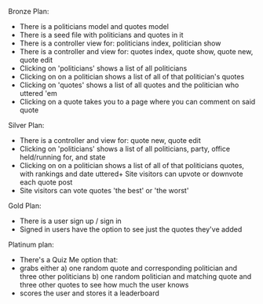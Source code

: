 Bronze Plan:
  + There is a politicians model and quotes model
  + There is a seed file with politicians and quotes in it
  + There is a controller view for: politicians index, politician show
  + There is a controller and view for: quotes index, quote show, quote new, quote edit
  + Clicking on 'politicians' shows a list of all politicians
  + Clicking on on a politician shows a list of all of that politician's quotes
  + Clicking on 'quotes' shows a list of all quotes and the politician who uttered 'em
  + Clicking on a quote takes you to a page where you can comment on said quote

Silver Plan:
  + There is a controller and view for: quote new, quote edit
  + Clicking on 'politicians' shows a list of all politicians, party, office held/running for, and state
  + Clicking on on a politician shows a list of all of that politicians quotes, with rankings and date uttered+ Site visitors can upvote or downvote each quote post
  + Site visitors can vote quotes 'the best' or 'the worst'

Gold Plan:
  + There is a user sign up / sign in
  + Signed in users have the option to see just the quotes they've added

Platinum plan:
  + There's a Quiz Me option that:
   + grabs either a) one random quote and corresponding politician and three other politicians b) one random politician and matching quote and three other quotes to see how much the user knows
   + scores the user and stores it a leaderboard
